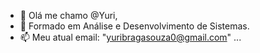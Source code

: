 - 👋 Olá me chamo @Yuri,
- 🌱  Formado em Análise e Desenvolvimento de Sistemas.
- 📫 Meu atual email: "yuribragasouza0@gmail.com" ...
